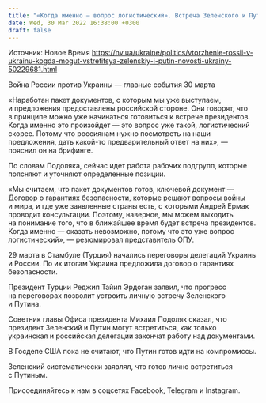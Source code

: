 ```yaml
---
title: "«Когда именно — вопрос логистический». Встреча Зеленского и Путина может состояться в ближайшее время — Подоляк"
date: Wed, 30 Mar 2022 16:38:00 +0300
draft: false
---
```

Источник: Новое Время https://nv.ua/ukraine/politics/vtorzhenie-rossii-v-ukrainu-kogda-mogut-vstretitsya-zelenskiy-i-putin-novosti-ukrainy-50229681.html


 Война России против Украины — главные события 30 марта

«Наработан пакет документов, с которым мы уже выступаем, и предложения предоставлены российской стороне. Они говорят, что в принципе можно уже начинаться готовиться к встрече президентов. Когда именно это произойдет — это вопрос уже такой, логистический скорее. Потому что россиянам нужно посмотреть на наши предложения, дать какой-то предварительный ответ на них», — пояснил он на брифинге.

По словам Подоляка, сейчас идет работа рабочих подгрупп, которые поясняют и уточняют определенные позиции.

«Мы считаем, что пакет документов готов, ключевой документ — Договор о гарантиях безопасности, которые решают вопросы войны и мира, и где уже заявленные страны есть, с которыми Андрей Ермак проводит консультации. Поэтому, наверное, мы можем выходить на понимание того, что в ближайшее время будет встреча президентов. Когда именно — сказать невозможно, потому что это уже вопрос логистический», — резюмировал представитель ОПУ.

29 марта в Стамбуле (Турция) начались переговоры делегаций Украины и России. По их итогам Украина предложила договор о гарантиях безопасности.

Президент Турции Реджип Тайип Эрдоган заявил, что прогресс на переговорах позволит устроить личную встречу Зеленского и Путина.

Советник главы Офиса президента Михаил Подоляк сказал, что президент Зеленский и Путин могут встретиться, как только украинская и российская делегации закончат работу над документами.

В Госдепе США пока не считают, что Путин готов идти на компромиссы.

Зеленский систематически заявлял, что готов лично встретиться с Путиным.

Присоединяйтесь к нам в соцсетях Facebook, Telegram и Instagram.
